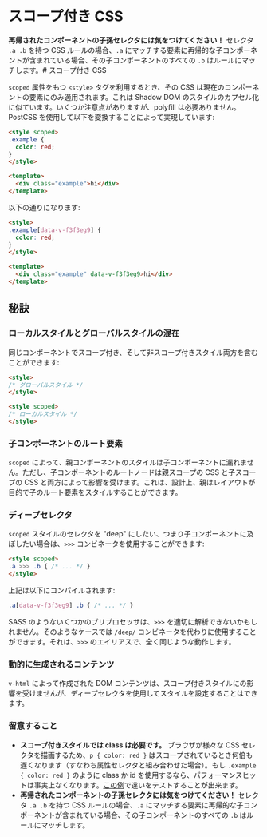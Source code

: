 # スコープ付き CSS

**再帰されたコンポーネントの子孫セレクタには気をつけてください！** セレクタ `.a .b` を持つ CSS ルールの場合、`.a` にマッチする要素に再帰的な子コンポーネントが含まれている場合、その子コンポーネントのすべての `.b` はルールにマッチします。# スコープ付き CSS

`scoped` 属性をもつ `<style>` タグを利用するとき、その CSS は現在のコンポーネントの要素にのみ適用されます。これは Shadow DOM のスタイルのカプセル化に似ています。いくつか注意点がありますが、polyfill は必要ありません。PostCSS を使用して以下を変換することによって実現しています:

``` html
<style scoped>
.example {
  color: red;
}
</style>

<template>
  <div class="example">hi</div>
</template>
```

以下の通りになります:

``` html
<style>
.example[data-v-f3f3eg9] {
  color: red;
}
</style>

<template>
  <div class="example" data-v-f3f3eg9>hi</div>
</template>
```

## 秘訣

### ローカルスタイルとグローバルスタイルの混在

同じコンポーネントでスコープ付き、そして非スコープ付きスタイル両方を含むことができます:

``` html
<style>
/* グローバルスタイル */
</style>

<style scoped>
/* ローカルスタイル */
</style>
```

### 子コンポーネントのルート要素

`scoped` によって、親コンポーネントのスタイルは子コンポーネントに漏れません。ただし、子コンポーネントのルートノードは親スコープの CSS と子スコープの CSS と両方によって影響を受けます。これは、設計上、親はレイアウトが目的で子のルート要素をスタイルすることができます。

### ディープセレクタ

`scoped` スタイルのセレクタを "deep" にしたい、つまり子コンポーネントに及ぼしたい場合は、`>>>` コンビネータを使用することができます:

``` html
<style scoped>
.a >>> .b { /* ... */ }
</style>
```

上記は以下にコンパイルされます:

``` css
.a[data-v-f3f3eg9] .b { /* ... */ }
```

SASS のようないくつかのプリプロセッサは、`>>>` を適切に解析できないかもしれません。そのようなケースでは `/deep/` コンビネータを代わりに使用することができます。それは、`>>>` のエイリアスで、全く同じような動作します。

### 動的に生成されるコンテンツ

`v-html` によって作成された DOM コンテンツは、スコープ付きスタイルにの影響を受けませんが、ディープセレクタを使用してスタイルを設定することはできます。

### 留意すること

- **スコープ付きスタイルでは class は必要です。** ブラウザが様々な CSS セレクタを描画するため、`p { color: red }` はスコープされているとき何倍も遅くなります（すなわち属性セレクタと組み合わせた場合）。もし `.example { color: red }` のように class か id を使用するなら、パフォーマンスヒットは事実上なくなります。[この例](https://stevesouders.com/efws/css-selectors/csscreate.php)で違いをテストすることが出来ます。
- **再帰されたコンポーネントの子孫セレクタには気をつけてください！** セレクタ `.a .b` を持つ CSS ルールの場合、`.a` にマッチする要素に再帰的な子コンポーネントが含まれている場合、その子コンポーネントのすべての `.b` はルールにマッチします。
